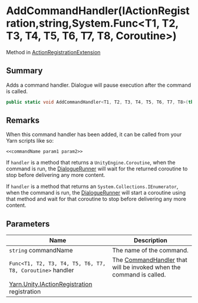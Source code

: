 # AddCommandHandler(IActionRegistration,string,System.Func\<T1, T2, T3, T4, T5, T6, T7, T8, Coroutine>)

Method in [ActionRegistrationExtension](yarn.unity.actionregistrationextension.md)

## Summary

Adds a command handler. Dialogue will pause execution after the command is called.

```csharp
public static void AddCommandHandler<T1, T2, T3, T4, T5, T6, T7, T8>(this IActionRegistration registration, string commandName, System.Func<T1, T2, T3, T4, T5, T6, T7, T8, Coroutine> handler);
```

## Remarks

When this command handler has been added, it can be called from your Yarn scripts like so:

```
<<commandName param1 param2>>
```

If `handler` is a method that returns a `UnityEngine.Coroutine`, when the command is run, the [DialogueRunner](yarn.unity.dialoguerunner.md) will wait for the returned coroutine to stop before delivering any more content.

If `handler` is a method that returns an `System.Collections.IEnumerator`, when the command is run, the [DialogueRunner](yarn.unity.dialoguerunner.md) will start a coroutine using that method and wait for that coroutine to stop before delivering any more content.

## Parameters

| Name                                                                             | Description                                                                                   |
| -------------------------------------------------------------------------------- | --------------------------------------------------------------------------------------------- |
| `string` commandName                                                             | The name of the command.                                                                      |
| `Func<T1, T2, T3, T4, T5, T6, T7, T8, Coroutine>` handler                        | The [CommandHandler](yarn.commandhandler.md) that will be invoked when the command is called. |
| [Yarn.Unity.IActionRegistration](yarn.unity.iactionregistration.md) registration |                                                                                               |
